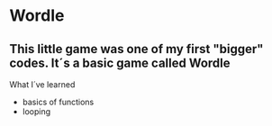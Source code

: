 # Wordle
This little game was one of my first "bigger" codes. It´s a basic game called Wordle
--------------------------------------------------------------------------------------
What I´ve learned
- basics of functions 
- looping 
